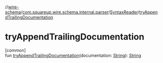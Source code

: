 //[wire-schema](../../../index.md)/[com.squareup.wire.schema.internal.parser](../index.md)/[SyntaxReader](index.md)/[tryAppendTrailingDocumentation](try-append-trailing-documentation.md)

# tryAppendTrailingDocumentation

[common]\
fun [tryAppendTrailingDocumentation](try-append-trailing-documentation.md)(documentation: [String](https://kotlinlang.org/api/latest/jvm/stdlib/kotlin/-string/index.html)): [String](https://kotlinlang.org/api/latest/jvm/stdlib/kotlin/-string/index.html)
